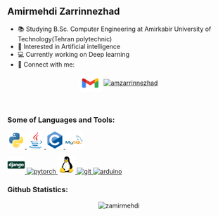 <!--
### Hi there 👋

**zamirmehdi/zamirmehdi** is a ✨ _special_ ✨ repository because its `README.md` (this file) appears on your GitHub profile.

Here are some ideas to get you started:

- 🔭 I’m currently working on ...
- 🌱 I’m currently learning ...
- 👯 I’m looking to collaborate on ...
- 🤔 I’m looking for help with ...
- 💬 Ask me about ...
- 📫 How to reach me: ...
- 😄 Pronouns: ...
- ⚡ Fun fact: ...
-->


<!-- <h1 align="center">Hi there 👋, I'm Amirmehdi</h1>
<h3 align="center">A passionate AI developer!</h3> -->
## Amirmehdi Zarrinnezhad
- 📚 Studying B.Sc. Computer Engineering at Amirkabir University of Technology(Tehran polytechnic)
- 🧠 Interested in Artificial intelligence
- 💻 Currently working on Deep learning
- 📩 Connect with me:

<!-- #### Connect with me: -->
<p align="center">
  <a href="mailto:amzarrinnezhad@gmail.com"><img align="center" src="https://github.com/edent/SuperTinyIcons/blob/master/images/svg/gmail.svg" alt="Email" height="40" width="53.3" /></a>
  <a href="https://linkedin.com/in/amzarrinnezhad" target="blank"><img align="center" src="https://raw.githubusercontent.com/rahuldkjain/github-profile-readme-generator/master/src/images/icons/Social/linked-in-alt.svg" alt="amzarrinnezhad" height="40" width="53.3" /></a>
<!--   <a href="https://instagram.com/_amirmehdy_" target="blank"><img align="center" src="https://raw.githubusercontent.com/rahuldkjain/github-profile-readme-generator/master/src/images/icons/Social/instagram.svg" alt="_amirmehdy_" height="30" width="40" /></a> -->
</p>
<br>

### Some of Languages and Tools:
<p align="left"> 
  <a href="https://www.python.org" target="_blank"> <img src="https://raw.githubusercontent.com/devicons/devicon/master/icons/python/python-original.svg" alt="python" width="40" height="40"/> </a> 
  <a href="https://www.java.com" target="_blank"> <img src="https://raw.githubusercontent.com/devicons/devicon/master/icons/java/java-original.svg" alt="java" width="40" height="40"/> </a> 
  <a href="https://www.cprogramming.com/" target="_blank"> <img src="https://raw.githubusercontent.com/devicons/devicon/master/icons/c/c-original.svg" alt="c" width="40" height="40"/> </a>
  <a href="https://www.mysql.com/" target="_blank"> <img src="https://raw.githubusercontent.com/devicons/devicon/master/icons/mysql/mysql-original-wordmark.svg" alt="mysql" width="40" height="40"/> </a> 
  
  <a href="https://www.djangoproject.com/" target="_blank"> <img src="https://raw.githubusercontent.com/devicons/devicon/master/icons/django/django-original.svg" alt="django" width="40" height="40"/> </a>
  <a href="https://pytorch.org/" target="_blank"> <img src="https://www.vectorlogo.zone/logos/pytorch/pytorch-icon.svg" alt="pytorch" width="40" height="40"/> </a>
  <a href="https://www.linux.org/" target="_blank"> <img src="https://raw.githubusercontent.com/devicons/devicon/master/icons/linux/linux-original.svg" alt="linux" width="40" height="40"/> </a> 
  <a href="https://git-scm.com/" target="_blank"> <img src="https://www.vectorlogo.zone/logos/git-scm/git-scm-icon.svg" alt="git" width="40" height="40"/> </a> 
  <a href="https://www.arduino.cc/" target="_blank"> <img src="https://cdn.worldvectorlogo.com/logos/arduino-1.svg" alt="arduino" width="40" height="40"/> </a> 
</p>

<!-- <p><img align="left" src="https://github-readme-stats.vercel.app/api/top-langs?username=zamirmehdi&show_icons=true&locale=en&layout=compact" alt="zamirmehdi" /></p> -->
<!-- <br> -->

### Github Statistics:
<p align="center">&nbsp;<img align="center" src="https://github-readme-stats.vercel.app/api?username=zamirmehdi&show_icons=true&theme=dracula" alt="zamirmehdi" /></p>

